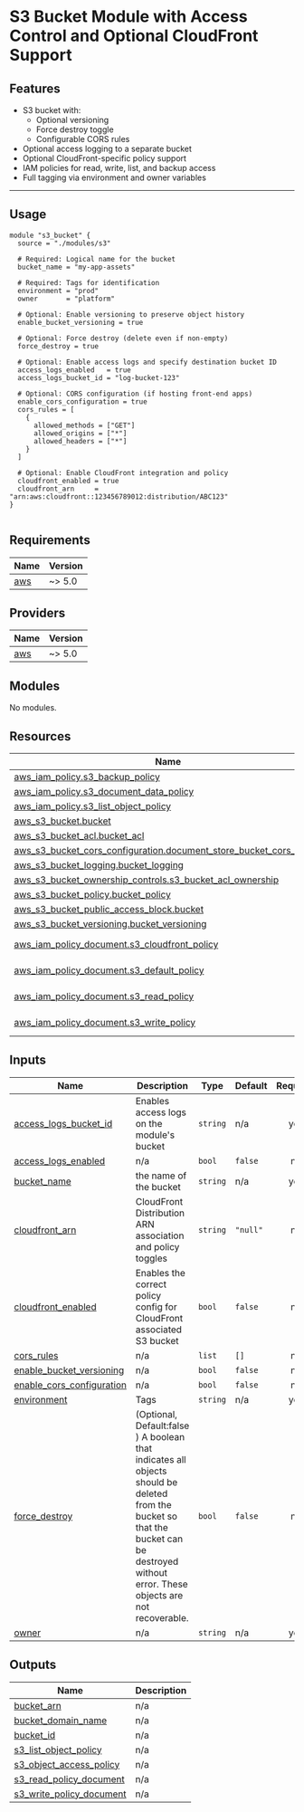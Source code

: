 # S3 Bucket Module with Access Control and Optional CloudFront Support

## Features

- S3 bucket with:
  - Optional versioning
  - Force destroy toggle
  - Configurable CORS rules
- Optional access logging to a separate bucket
- Optional CloudFront-specific policy support
- IAM policies for read, write, list, and backup access
- Full tagging via environment and owner variables

---

## Usage

```hcl
module "s3_bucket" {
  source = "./modules/s3"

  # Required: Logical name for the bucket
  bucket_name = "my-app-assets"

  # Required: Tags for identification
  environment = "prod"
  owner       = "platform"

  # Optional: Enable versioning to preserve object history
  enable_bucket_versioning = true

  # Optional: Force destroy (delete even if non-empty)
  force_destroy = true

  # Optional: Enable access logs and specify destination bucket ID
  access_logs_enabled   = true
  access_logs_bucket_id = "log-bucket-123"

  # Optional: CORS configuration (if hosting front-end apps)
  enable_cors_configuration = true
  cors_rules = [
    {
      allowed_methods = ["GET"]
      allowed_origins = ["*"]
      allowed_headers = ["*"]
    }
  ]

  # Optional: Enable CloudFront integration and policy
  cloudfront_enabled = true
  cloudfront_arn     = "arn:aws:cloudfront::123456789012:distribution/ABC123"
}


```

<!-- BEGIN_TF_DOCS -->

## Requirements

| Name                                                   | Version |
| ------------------------------------------------------ | ------- |
| <a name="requirement_aws"></a> [aws](#requirement_aws) | ~> 5.0  |

## Providers

| Name                                             | Version |
| ------------------------------------------------ | ------- |
| <a name="provider_aws"></a> [aws](#provider_aws) | ~> 5.0  |

## Modules

No modules.

## Resources

| Name                                                                                                                                                                           | Type        |
| ------------------------------------------------------------------------------------------------------------------------------------------------------------------------------ | ----------- |
| [aws_iam_policy.s3_backup_policy](https://registry.terraform.io/providers/hashicorp/aws/latest/docs/resources/iam_policy)                                                      | resource    |
| [aws_iam_policy.s3_document_data_policy](https://registry.terraform.io/providers/hashicorp/aws/latest/docs/resources/iam_policy)                                               | resource    |
| [aws_iam_policy.s3_list_object_policy](https://registry.terraform.io/providers/hashicorp/aws/latest/docs/resources/iam_policy)                                                 | resource    |
| [aws_s3_bucket.bucket](https://registry.terraform.io/providers/hashicorp/aws/latest/docs/resources/s3_bucket)                                                                  | resource    |
| [aws_s3_bucket_acl.bucket_acl](https://registry.terraform.io/providers/hashicorp/aws/latest/docs/resources/s3_bucket_acl)                                                      | resource    |
| [aws_s3_bucket_cors_configuration.document_store_bucket_cors_config](https://registry.terraform.io/providers/hashicorp/aws/latest/docs/resources/s3_bucket_cors_configuration) | resource    |
| [aws_s3_bucket_logging.bucket_logging](https://registry.terraform.io/providers/hashicorp/aws/latest/docs/resources/s3_bucket_logging)                                          | resource    |
| [aws_s3_bucket_ownership_controls.s3_bucket_acl_ownership](https://registry.terraform.io/providers/hashicorp/aws/latest/docs/resources/s3_bucket_ownership_controls)           | resource    |
| [aws_s3_bucket_policy.bucket_policy](https://registry.terraform.io/providers/hashicorp/aws/latest/docs/resources/s3_bucket_policy)                                             | resource    |
| [aws_s3_bucket_public_access_block.bucket](https://registry.terraform.io/providers/hashicorp/aws/latest/docs/resources/s3_bucket_public_access_block)                          | resource    |
| [aws_s3_bucket_versioning.bucket_versioning](https://registry.terraform.io/providers/hashicorp/aws/latest/docs/resources/s3_bucket_versioning)                                 | resource    |
| [aws_iam_policy_document.s3_cloudfront_policy](https://registry.terraform.io/providers/hashicorp/aws/latest/docs/data-sources/iam_policy_document)                             | data source |
| [aws_iam_policy_document.s3_default_policy](https://registry.terraform.io/providers/hashicorp/aws/latest/docs/data-sources/iam_policy_document)                                | data source |
| [aws_iam_policy_document.s3_read_policy](https://registry.terraform.io/providers/hashicorp/aws/latest/docs/data-sources/iam_policy_document)                                   | data source |
| [aws_iam_policy_document.s3_write_policy](https://registry.terraform.io/providers/hashicorp/aws/latest/docs/data-sources/iam_policy_document)                                  | data source |

## Inputs

| Name                                                                                                         | Description                                                                                                                                                                             | Type     | Default  | Required |
| ------------------------------------------------------------------------------------------------------------ | --------------------------------------------------------------------------------------------------------------------------------------------------------------------------------------- | -------- | -------- | :------: |
| <a name="input_access_logs_bucket_id"></a> [access_logs_bucket_id](#input_access_logs_bucket_id)             | Enables access logs on the module's bucket                                                                                                                                              | `string` | n/a      |   yes    |
| <a name="input_access_logs_enabled"></a> [access_logs_enabled](#input_access_logs_enabled)                   | n/a                                                                                                                                                                                     | `bool`   | `false`  |    no    |
| <a name="input_bucket_name"></a> [bucket_name](#input_bucket_name)                                           | the name of the bucket                                                                                                                                                                  | `string` | n/a      |   yes    |
| <a name="input_cloudfront_arn"></a> [cloudfront_arn](#input_cloudfront_arn)                                  | CloudFront Distribution ARN association and policy toggles                                                                                                                              | `string` | `"null"` |    no    |
| <a name="input_cloudfront_enabled"></a> [cloudfront_enabled](#input_cloudfront_enabled)                      | Enables the correct policy config for CloudFront associated S3 bucket                                                                                                                   | `bool`   | `false`  |    no    |
| <a name="input_cors_rules"></a> [cors_rules](#input_cors_rules)                                              | n/a                                                                                                                                                                                     | `list`   | `[]`     |    no    |
| <a name="input_enable_bucket_versioning"></a> [enable_bucket_versioning](#input_enable_bucket_versioning)    | n/a                                                                                                                                                                                     | `bool`   | `false`  |    no    |
| <a name="input_enable_cors_configuration"></a> [enable_cors_configuration](#input_enable_cors_configuration) | n/a                                                                                                                                                                                     | `bool`   | `false`  |    no    |
| <a name="input_environment"></a> [environment](#input_environment)                                           | Tags                                                                                                                                                                                    | `string` | n/a      |   yes    |
| <a name="input_force_destroy"></a> [force_destroy](#input_force_destroy)                                     | (Optional, Default:false ) A boolean that indicates all objects should be deleted from the bucket so that the bucket can be destroyed without error. These objects are not recoverable. | `bool`   | `false`  |    no    |
| <a name="input_owner"></a> [owner](#input_owner)                                                             | n/a                                                                                                                                                                                     | `string` | n/a      |   yes    |

## Outputs

| Name                                                                                                        | Description |
| ----------------------------------------------------------------------------------------------------------- | ----------- |
| <a name="output_bucket_arn"></a> [bucket_arn](#output_bucket_arn)                                           | n/a         |
| <a name="output_bucket_domain_name"></a> [bucket_domain_name](#output_bucket_domain_name)                   | n/a         |
| <a name="output_bucket_id"></a> [bucket_id](#output_bucket_id)                                              | n/a         |
| <a name="output_s3_list_object_policy"></a> [s3_list_object_policy](#output_s3_list_object_policy)          | n/a         |
| <a name="output_s3_object_access_policy"></a> [s3_object_access_policy](#output_s3_object_access_policy)    | n/a         |
| <a name="output_s3_read_policy_document"></a> [s3_read_policy_document](#output_s3_read_policy_document)    | n/a         |
| <a name="output_s3_write_policy_document"></a> [s3_write_policy_document](#output_s3_write_policy_document) | n/a         |

<!-- END_TF_DOCS -->
